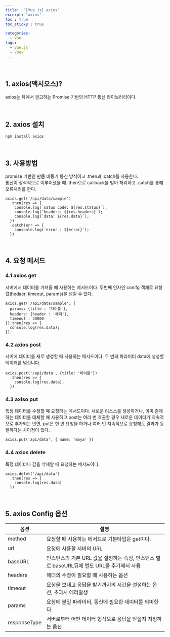 ```yaml
---
title:  "[Vue.js] axios"
excerpt: "axios"
toc : true
toc_sticky : true

categories:
  - Vue
tags: 
  - Vue.js
  - Vuex
---
```



<br/>

## 1. axios(액시오스)?

axios는 뷰에서 권고하는 Promise 기반의 HTTP 통신 라이브러리이다.

<br/>

## 2. axios 설치

```
npm install axios
```

<br/>


## 3. 사용방법

promise 기반인 만큼 비동기 통신 방식이고 .then과 .catch를 사용한다.<br/>
통신이 정삭적으로 이루어졌을 때 .then으로 callback을 받아 처리하고 .catch를 통해 오류처리를 한다.

```
axios.get('/api/data/sample')
  .then(res => {
    console.log(`satus code: ${res.status}`);
    console.log(`headers: ${res.headers}`);
    console.log(`data: ${res.data}`);
  })
  .catch(err => {
    consonle.log(`error : ${error}`);
  })
```

<br/>

## 4. 요청 메서드 

### 4.1 axios get

서버에서 데이터를 가져올 때 사용하는 메서드이다. 두번째 인자인 conifg 객체로 요청 값(hedaer, timeout, params)을 넘길 수 있다.

```
axios.get('/api/data/sample', {
  params: {title : '타이틀'},
  headers: {header : '헤더'},
  timeout : 30000
}).then(res => {
  console.log(res.data);
});
```

### 4.2 axios post

서버에 데이터를 새로 생성할 때 사용하는 메서드이다. 두 번째 파라미터 data에 생성할 데이터를 넘깁니다.

```
axios.post('/api/data', {title: '타이틀'})
  .then(res => {
    console.log(res.data);
  })
```


### 4.3 axiso put

특정 데이터를 수정할 때 요청하는 메서드이다. 새로운 리소스를 생성하거나, 이미 존재하는 데이터를 대체할 때 사용하고 post는 여러 번 호출할 경우 새로운 데이터가 지속적으로 추가되는 반면, put은 한 번 요청을 하거나 여러 번 지속적으로 요청해도 결과가 동일하다는 차이점이 있다.

```
axios.put('api/data', { name: 'moya' })
```


### 4.4 axios delete

특정 데이터나 값을 삭제할 때 요청하는 메서드이다.

```
axios.delet('/api/data')
  .then(res => {
    console.log(res.data)
  })
```

<br/>


## 5. axios Config 옵션

|옵션|설명|
|------|---|
|method|요청할 때 사용하는 메서드로 기본타입은 get이다.|
|url|요청에 사용할 서버의 URL|
|baseURL|인스턴스의 기본 URL 값을 설정하는 속성, 인스턴스 별로 baseURL뒤에 별도 URL을 추가해서 사용|
|headers|헤더의 수정이 필요할 때 사용하는 옵션|
|timeout|요청을 보내고 응답을 받기까지의 시간을 설정하는 옵션, 초과시 에러발생|
|params|요청에 붙일 파라미터, 통신에 필요한 데이터를 의미한다.|
|responseType|서버로부터 어떤 데이터 형식으로 응답을 받을지 지정하는 옵션|




